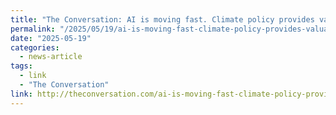 ```yaml
---
title: "The Conversation: AI is moving fast. Climate policy provides valuable lessons for how to keep it in check"
permalink: "/2025/05/19/ai-is-moving-fast-climate-policy-provides-valuable-lessons-for-how-to-keep-it-in-check/"
date: "2025-05-19" 
categories:
  - news-article
tags:
  - link
  - "The Conversation"
link: http://theconversation.com/ai-is-moving-fast-climate-policy-provides-valuable-lessons-for-how-to-keep-it-in-check-255624
---
```

